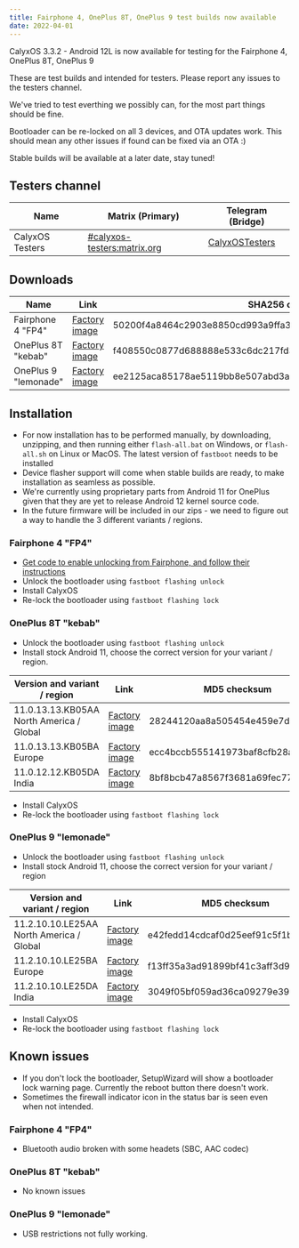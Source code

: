 ```yaml
---
title: Fairphone 4, OnePlus 8T, OnePlus 9 test builds now available
date: 2022-04-01
---
```


CalyxOS 3.3.2 - Android 12L is now available for testing for the Fairphone 4, OnePlus 8T, OnePlus 9

These are test builds and intended for testers. Please report any issues to the testers channel.

We've tried to test everthing we possibly can, for the most part things should be fine.

Bootloader can be re-locked on all 3 devices, and OTA updates work. This should mean any other issues if found can be fixed via an OTA :)

Stable builds will be available at a later date, stay tuned!

## Testers channel

| Name | Matrix (Primary) | Telegram (Bridge) |
| ---- | ------ | -------- |
| CalyxOS Testers | [#calyxos-testers:matrix.org](https://app.element.io/#/room/#calyxos-testers:matrix.org) | [CalyxOSTesters](https://t.me/CalyxOSTesters) |

## Downloads

| Name | Link | SHA256 checksum | [Signature](/install/verify) |
| ---- | ---- | --------------- | ---------------- |
| Fairphone 4 "FP4" | [Factory image](https://release.calyxinstitute.org/FP4-factory-22303020.zip) | 50200f4a8464c2903e8850cd993a9ffa3e39e64063c5d785dbf031ed5e970386 | [minisig](https://release.calyxinstitute.org/FP4-factory-22303020.zip.minsig) |
| OnePlus 8T "kebab" | [Factory image](https://release.calyxinstitute.org/kebab-factory-22303020.zip) | f408550c0877d688888e533c6dc217fd3a831fc1197320b6316b91261cba3452 | [minisig](https://release.calyxinstitute.org/kebab-factory-22303020.zip.minsig) | 
| OnePlus 9 "lemonade" | [Factory image](https://release.calyxinstitute.org/lemonade-factory-22303020.zip) | ee2125aca85178ae5119bb8e507abd3a383f7ef166cbfe135747c8391563384d | [minisig](https://release.calyxinstitute.org/lemonade-factory-22303020.zip.minsig) |

## Installation

* For now installation has to be performed manually, by downloading, unzipping, and then running either `flash-all.bat` on Windows, or `flash-all.sh` on Linux or MacOS. The latest version of `fastboot` needs to be installed
* Device flasher support will come when stable builds are ready, to make installation as seamless as possible.
* We're currently using proprietary parts from Android 11 for OnePlus given that they are yet to release Android 12 kernel source code.
* In the future firmware will be included in our zips - we need to figure out a way to handle the 3 different variants / regions.

### Fairphone 4 "FP4"
* [Get code to enable unlocking from Fairphone, and follow their instructions](https://www.fairphone.com/en/bootloader-unlocking-code-for-fairphone-3/)
* Unlock the bootloader using `fastboot flashing unlock`
* Install CalyxOS
* Re-lock the bootloader using `fastboot flashing lock`

### OnePlus 8T "kebab"
* Unlock the bootloader using `fastboot flashing unlock`
* Install stock Android 11, choose the correct version for your variant / region.

<!-- https://forums.oneplus.com/threads/oxygenos-11-0-13-13-eu-glo-and-11-0-12-12-in-for-the-oneplus-8t.1547733/ and https://forum.xda-developers.com/t/oneplus-8t-rom-ota-oxygen-os-repo-of-oxygen-os-builds.4193183/ -->

| Version and variant / region | Link | MD5 checksum |
| ------- | ---- | --------------- |
| 11.0.13.13.KB05AA North America / Global | [Factory image](https://oxygenos.oneplus.net/OnePlus8TOxygen_15.O.31_OTA_0310_all_2202182359_ca105dab55fd44e6.zip) | 28244120aa8a505454e459e7dcf7499c |
| 11.0.13.13.KB05BA Europe | [Factory image](https://otafsg-cost-az.coloros.com/OnePlus8T_EEA/OnePlus8TOxygen_15.E.31_GLO_0310_2202182356/patch/amazone2/GLO/OnePlus8TOxygen/OnePlus8TOxygen_15.E.31_GLO_0310_2202182356/OnePlus8TOxygen_15.E.31_OTA_0310_all_2202182356_c7bd2.zip) | ecc4bccb555141973baf8cfb28a4ad04 |
| 11.0.12.12.KB05DA India | [Factory image](https://otafsg-cost-az.coloros.com/OnePlus8T_IND/OnePlus8TOxygen_15.I.29_GLO_0290_2202182359/patch/amazone2/GLO/OnePlus8TOxygen/OnePlus8TOxygen_15.I.29_GLO_0290_2202182359/OnePlus8TOxygen_15.I.29_OTA_0290_all_2202182359_e054f01fb15b914.zip) | 8bf8bcb47a8567f3681a69fec77232c6 |

* Install CalyxOS
* Re-lock the bootloader using `fastboot flashing lock`

### OnePlus 9 "lemonade"
* Unlock the bootloader using `fastboot flashing unlock`
* Install stock Android 11, choose the correct version for your variant / region

<!-- https://forums.oneplus.com/threads/oxygenos-11-2-10-10-for-the-oneplus-9-and-oneplus-9-pro.1521570/ and https://forum.xda-developers.com/t/oneplus-9-rom-ota-oxygen-os-repo-of-oxygen-os-builds.4254579/ -->

| Version and variant / region | Link | MD5 checksum |
| ------- | ---- | --------------- |
| 11.2.10.10.LE25AA North America / Global | [Factory image](https://android.googleapis.com/packages/ota-api/package/580d47a7dde5862a306c07ff939cc4fe1520860f.zip) | e42fedd14cdcaf0d25eef91c5f1b9088 |
| 11.2.10.10.LE25BA Europe | [Factory image](https://otafsg-cost-az.coloros.com/OnePlus9_EEA/OnePlus9Oxygen_22.E.13_GLO_0130_2111112104/patch/amazone2/GLO/OnePlus9Oxygen/OnePlus9Oxygen_22.E.13_GLO_0130_2111112104/OnePlus9Oxygen_22.E.13_OTA_0130_all_2111112104_f4acbf.zip) | f13ff35a3ad91899bf41c3aff3d98900 |
| 11.2.10.10.LE25DA India | [Factory image](https://otafsg-cost-az.coloros.com/OnePlus9_IND/OnePlus9Oxygen_22.I.13_GLO_0130_2111112106/patch/amazone2/GLO/OnePlus9Oxygen/OnePlus9Oxygen_22.I.13_GLO_0130_2111112106/OnePlus9Oxygen_22.I.13_OTA_0130_all_2111112106_b924739.zip) | 3049f05bf059ad36ca09279e396a7596 |

* Install CalyxOS
* Re-lock the bootloader using `fastboot flashing lock`

## Known issues

* If you don't lock the bootloader, SetupWizard will show a bootloader lock warning page. Currently the reboot button there doesn't work.
* Sometimes the firewall indicator icon in the status bar is seen even when not intended.

### Fairphone 4 "FP4"
* Bluetooth audio broken with some headets (SBC, AAC codec)

### OnePlus 8T "kebab"
* No known issues

### OnePlus 9 "lemonade"
* USB restrictions not fully working.
